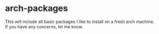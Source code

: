 # arch-packages

This will include all basic packages I like to install on a fresh arch machine.
If you have any concerns, let me know.
